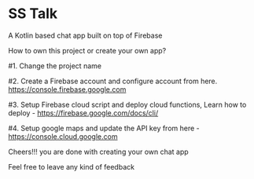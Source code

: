 # SS Talk
A Kotlin based chat app built on top of Firebase 




How to own this project or create your own app?

#1. Change the project name

#2. Create a Firebase account and configure account from here.
    https://console.firebase.google.com
    
#3. Setup Firebase cloud script and deploy cloud functions, Learn how to deploy - https://firebase.google.com/docs/cli/

#4. Setup google maps and update the API key from here - https://console.cloud.google.com



Cheers!!! you are done with creating your own chat app 



Feel free to leave any kind of feedback
